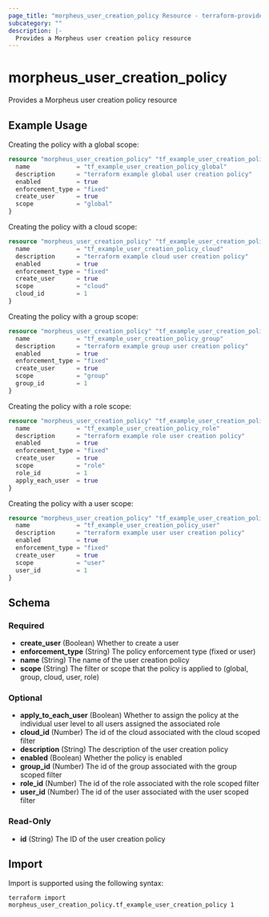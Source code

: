 ```yaml
---
page_title: "morpheus_user_creation_policy Resource - terraform-provider-morpheus"
subcategory: ""
description: |-
  Provides a Morpheus user creation policy resource
---
```


# morpheus_user_creation_policy

Provides a Morpheus user creation policy resource

## Example Usage

Creating the policy with a global scope:

```terraform
resource "morpheus_user_creation_policy" "tf_example_user_creation_policy_global" {
  name             = "tf_example_user_creation_policy_global"
  description      = "terraform example global user creation policy"
  enabled          = true
  enforcement_type = "fixed"
  create_user      = true
  scope            = "global"
}
```

Creating the policy with a cloud scope:

```terraform
resource "morpheus_user_creation_policy" "tf_example_user_creation_policy_cloud" {
  name             = "tf_example_user_creation_policy_cloud"
  description      = "terraform example cloud user creation policy"
  enabled          = true
  enforcement_type = "fixed"
  create_user      = true
  scope            = "cloud"
  cloud_id         = 1
}
```

Creating the policy with a group scope:

```terraform
resource "morpheus_user_creation_policy" "tf_example_user_creation_policy_group" {
  name             = "tf_example_user_creation_policy_group"
  description      = "terraform example group user creation policy"
  enabled          = true
  enforcement_type = "fixed"
  create_user      = true
  scope            = "group"
  group_id         = 1
}
```

Creating the policy with a role scope:

```terraform
resource "morpheus_user_creation_policy" "tf_example_user_creation_policy_role" {
  name             = "tf_example_user_creation_policy_role"
  description      = "terraform example role user creation policy"
  enabled          = true
  enforcement_type = "fixed"
  create_user      = true
  scope            = "role"
  role_id          = 1
  apply_each_user  = true
}
```

Creating the policy with a user scope:

```terraform
resource "morpheus_user_creation_policy" "tf_example_user_creation_policy_user" {
  name             = "tf_example_user_creation_policy_user"
  description      = "terraform example user user creation policy"
  enabled          = true
  enforcement_type = "fixed"
  create_user      = true
  scope            = "user"
  user_id          = 1
}
```

<!-- schema generated by tfplugindocs -->
## Schema

### Required

- **create_user** (Boolean) Whether to create a user
- **enforcement_type** (String) The policy enforcement type (fixed or user)
- **name** (String) The name of the user creation policy
- **scope** (String) The filter or scope that the policy is applied to (global, group, cloud, user, role)

### Optional

- **apply_to_each_user** (Boolean) Whether to assign the policy at the individual user level to all users assigned the associated role
- **cloud_id** (Number) The id of the cloud associated with the cloud scoped filter
- **description** (String) The description of the user creation policy
- **enabled** (Boolean) Whether the policy is enabled
- **group_id** (Number) The id of the group associated with the group scoped filter
- **role_id** (Number) The id of the role associated with the role scoped filter
- **user_id** (Number) The id of the user associated with the user scoped filter

### Read-Only

- **id** (String) The ID of the user creation policy

## Import

Import is supported using the following syntax:

```shell
terraform import morpheus_user_creation_policy.tf_example_user_creation_policy 1
```
